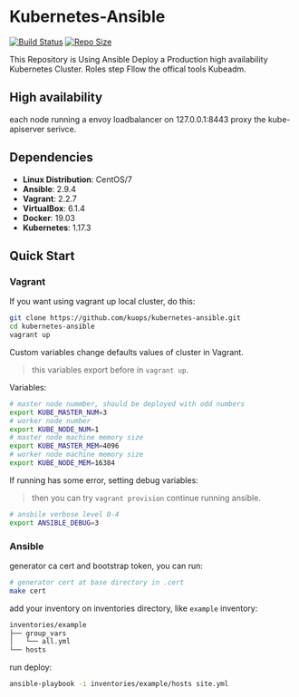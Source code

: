 # Kubernetes-Ansible

[![Build Status](https://travis-ci.com/kuops/kubernetes-ansible.svg?branch=master)](https://travis-ci.com/kuops/kubernetes-ansible)
[![Repo Size](https://img.shields.io/github/repo-size/kuops/kubernetes-ansible)](https://github.com/kuops/kubernetes-ansible)

<!-- markdownlint-disable MD013 -->
This Repository is Using Ansible Deploy a Production high availability Kubernetes Cluster. Roles step Fllow the offical tools Kubeadm.

## High availability

each node running a envoy loadbalancer on 127.0.0.1:8443 proxy the kube-apiserver serivce.

## Dependencies

- **Linux Distribution**: CentOS/7
- **Ansible**: 2.9.4
- **Vagrant**: 2.2.7
- **VirtualBox**: 6.1.4
- **Docker**: 19.03
- **Kubernetes**: 1.17.3

## Quick Start

### Vagrant

If you want using vagrant up local cluster, do this:

```bash
git clone https://github.com/kuops/kubernetes-ansible.git
cd kubernetes-ansible
vagrant up
```

Custom variables change defaults values of cluster in Vagrant.

> this variables export before in `vagrant up`.

Variables:

```bash
# master node nummber, should be deployed with odd numbers
export KUBE_MASTER_NUM=3
# worker node number
export KUBE_NODE_NUM=1
# master node machine memory size
export KUBE_MASTER_MEM=4096
# worker node machine memory size
export KUBE_NODE_MEM=16384
```

If running has some error, setting debug variables:

> then you can try `vagrant provision` continue running ansible.

```bash
# ansbile verbose level 0-4
export ANSIBLE_DEBUG=3
```

### Ansible

generator ca cert and bootstrap token, you can run:

```bash
# generator cert at base directory in .cert
make cert
```

add your inventory on inventories directory, like `example` inventory:

```bash
inventories/example
├── group_vars
│   └── all.yml
└── hosts
```

run deploy:

```bash
ansible-playbook -i inventories/example/hosts site.yml
```
